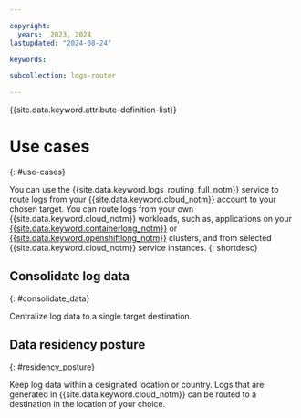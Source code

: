 ```yaml
---

copyright:
  years:  2023, 2024
lastupdated: "2024-08-24"

keywords:

subcollection: logs-router

---
```


{{site.data.keyword.attribute-definition-list}}

# Use cases
{: #use-cases}

You can use the {{site.data.keyword.logs_routing_full_notm}} service to route logs from your {{site.data.keyword.cloud_notm}} account to your chosen target. You can route logs from your own {{site.data.keyword.cloud_notm}} workloads, such as, applications on your [{{site.data.keyword.containerlong_notm}}](/docs/containers) or [{{site.data.keyword.openshiftlong_notm}}](/docs/openshift) clusters, and from selected {{site.data.keyword.cloud_notm}} service instances.
{: shortdesc}


## Consolidate log data
{: #consolidate_data}

Centralize log data to a single target destination.


## Data residency posture
{: #residency_posture}

Keep log data within a designated location or country. Logs that are generated in {{site.data.keyword.cloud_notm}} can be routed to a destination in the location of your choice.
